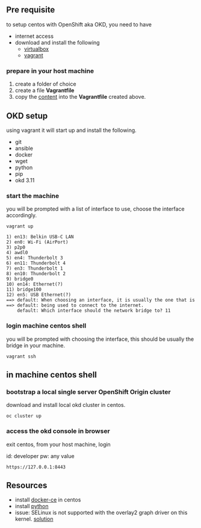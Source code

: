 ## Pre requisite

to setup centos with OpenShift aka OKD, you need to have 
- internet access
- download and install the following 
  - [virtualbox](https://www.virtualbox.org/wiki/Downloads)
  - [vagrant](https://www.vagrantup.com/downloads.html)

### prepare in your host machine

1. create a folder of choice
2. create a file **Vagrantfile**
3. copy the [content](https://github.com/ibmcloudprivate2/httpbin-wrapper/blob/master/okdcentos/Vagrantfile) into the **Vagrantfile** created above.

## OKD setup

using vagrant it will start up and install the following.

- git
- ansible
- docker
- wget
- python
- pip
- okd 3.11

### start the machine

you will be prompted with a list of interface to use, choose the interface accordingly.

```
vagrant up

1) en13: Belkin USB-C LAN
2) en0: Wi-Fi (AirPort)
3) p2p0
4) awdl0
5) en4: Thunderbolt 3
6) en11: Thunderbolt 4
7) en3: Thunderbolt 1
8) en10: Thunderbolt 2
9) bridge0
10) en14: Ethernet(?)
11) bridge100
12) en5: USB Ethernet(?)
==> default: When choosing an interface, it is usually the one that is
==> default: being used to connect to the internet.
    default: Which interface should the network bridge to? 11
```

### login machine centos shell

you will be prompted with choosing the interface, this should be usually the bridge in your machine.

```
vagrant ssh
```

## in machine centos shell

### bootstrap a local single server OpenShift Origin cluster

download and install local okd cluster in centos.

```
oc cluster up
```

### access the okd console in browser

exit centos, from your host machine, login

id: developer
pw: any value

```
https://127.0.0.1:8443
```

## Resources

- install [docker-ce](https://docs.docker.com/install/linux/docker-ce/centos/) in centos
- install [python](https://tecadmin.net/install-python-2-7-on-centos-rhel/) 
- issue: SELinux is not supported with the overlay2 graph driver on this kernel. [solution](https://docs.hortonworks.com/HDPDocuments/Cloudbreak/Cloudbreak-2.9.1/troubleshoot/content/cb_trouble-docker.html)

